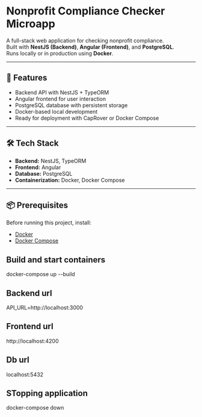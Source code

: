 # Nonprofit Compliance Checker Microapp

A full-stack web application for checking nonprofit compliance.  
Built with **NestJS (Backend)**, **Angular (Frontend)**, and **PostgreSQL**.  
Runs locally or in production using **Docker**.

---

## 📌 Features
- Backend API with NestJS + TypeORM
- Angular frontend for user interaction
- PostgreSQL database with persistent storage
- Docker-based local development
- Ready for deployment with CapRover or Docker Compose

---

## 🛠 Tech Stack
- **Backend:** NestJS, TypeORM
- **Frontend:** Angular
- **Database:** PostgreSQL
- **Containerization:** Docker, Docker Compose

---

## 📦 Prerequisites
Before running this project, install:
- [Docker](https://docs.docker.com/get-docker/)
- [Docker Compose](https://docs.docker.com/compose/install/)

## Build and start containers
docker-compose up --build

## Backend url 
API_URL=http://localhost:3000

## Frontend url 
http://localhost:4200

## Db url
localhost:5432

## STopping application
docker-compose down